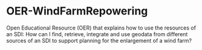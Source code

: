 # OER-WindFarmRepowering
Open Educational Resource (OER) that explains how to use the resources of an SDI: How can I find, retrieve, integrate and use geodata from different sources of an SDI to support planning for the enlargement of a wind farm?
